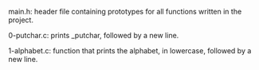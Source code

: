 main.h: header file containing prototypes for all functions written in the project.

0-putchar.c: prints _putchar, followed by a new line.

1-alphabet.c: function that prints the alphabet, in lowercase, followed by a new line.
